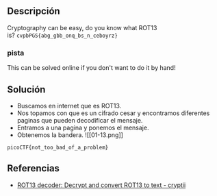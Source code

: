 
## Descripción 

Cryptography can be easy, do you know what ROT13 is? `cvpbPGS{abg_gbb_onq_bs_n_ceboyrz}`
### pista

This can be solved online if you don't want to do it by hand!
## Solución

- Buscamos en internet que es ROT13.
- Nos topamos con que es un cifrado cesar y encontramos diferentes paginas que pueden decodificar el mensaje.
- Entramos a una pagina y ponemos el mensaje.
- Obtenemos la bandera.
![[01-13.png]]



```
picoCTF{not_too_bad_of_a_problem}
```

## Referencias

- [ROT13 decoder: Decrypt and convert ROT13 to text - cryptii](https://cryptii.com/pipes/rot13-decoder)